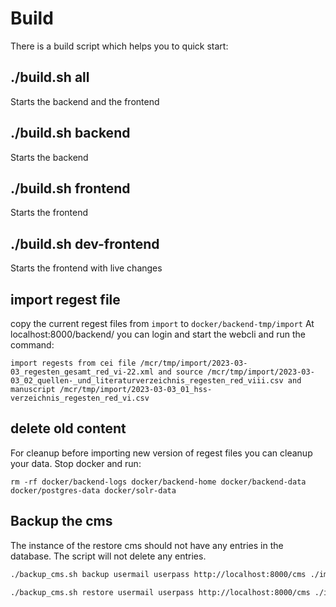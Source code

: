 # Build

There is a build script which helps you to quick start:

## ./build.sh all
Starts the backend and the frontend

## ./build.sh backend
Starts the backend

## ./build.sh frontend
Starts the frontend

## ./build.sh dev-frontend
Starts the frontend with live changes

## import regest file
copy the current regest files from `import` to `docker/backend-tmp/import`
At localhost:8000/backend/ you can login and start the webcli and run the command:
``` 
import regests from cei file /mcr/tmp/import/2023-03-03_regesten_gesamt_red_vi-22.xml and source /mcr/tmp/import/2023-03-03_02_quellen-_und_literaturverzeichnis_regesten_red_viii.csv and manuscript /mcr/tmp/import/2023-03-03_01_hss-verzeichnis_regesten_red_vi.csv
```

## delete old content
For cleanup before importing new version of regest files you can cleanup your data. Stop docker and run:
```
rm -rf docker/backend-logs docker/backend-home docker/backend-data docker/postgres-data docker/solr-data
```


## Backup the cms

The instance of the restore cms should not have any entries in the database. The script will not delete any entries.
```bash
./backup_cms.sh backup usermail userpass http://localhost:8000/cms ./import/cms/

./backup_cms.sh restore usermail userpass http://localhost:8000/cms ./import/cms/
```
